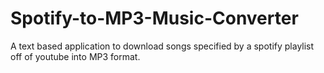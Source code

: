 # Spotify-to-MP3-Music-Converter
A text based application to download songs specified by a spotify playlist off of youtube into MP3 format.
